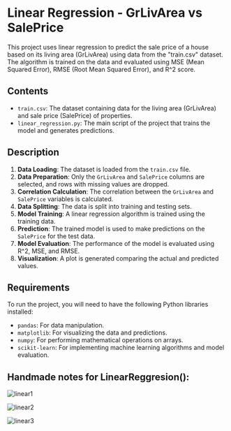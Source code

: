 # Linear Regression - GrLivArea vs SalePrice

This project uses linear regression to predict the sale price of a house based on its living area (GrLivArea) using data from the "train.csv" dataset. The algorithm is trained on the data and evaluated using MSE (Mean Squared Error), RMSE (Root Mean Squared Error), and R^2 score.

## Contents

- `train.csv`: The dataset containing data for the living area (GrLivArea) and sale price (SalePrice) of properties.
- `linear_regression.py`: The main script of the project that trains the model and generates predictions.

## Description

1. **Data Loading**: The dataset is loaded from the `train.csv` file.
2. **Data Preparation**: Only the `GrLivArea` and `SalePrice` columns are selected, and rows with missing values are dropped.
3. **Correlation Calculation**: The correlation between the `GrLivArea` and `SalePrice` variables is calculated.
4. **Data Splitting**: The data is split into training and testing sets.
5. **Model Training**: A linear regression algorithm is trained using the training data.
6. **Prediction**: The trained model is used to make predictions on the `SalePrice` for the test data.
7. **Model Evaluation**: The performance of the model is evaluated using R^2, MSE, and RMSE.
8. **Visualization**: A plot is generated comparing the actual and predicted values.

## Requirements

To run the project, you will need to have the following Python libraries installed:

- `pandas`: For data manipulation.
- `matplotlib`: For visualizing the data and predictions.
- `numpy`: For performing mathematical operations on arrays.
- `scikit-learn`: For implementing machine learning algorithms and model evaluation.

## Handmade notes for LinearReggresion():
![linear1](https://github.com/user-attachments/assets/92d238ed-b90b-47e8-86f9-172695e9811c)

![linear2](https://github.com/user-attachments/assets/8b93b111-0499-4a81-804f-a00a65c0fcb1)

![linear3](https://github.com/user-attachments/assets/c4ec99e9-b461-4c7a-b615-506f15007866)


